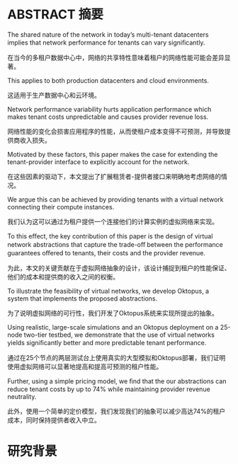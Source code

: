 # ABSTRACT 摘要

The shared nature of the network in today’s multi-tenant datacenters implies that network performance for tenants can vary signiﬁcantly.

在当今的多租户数据中心中，网络的共享特性意味着租户的网络性能可能会差异显著。

This applies to both production datacenters and cloud environments.

这适用于生产数据中心和云环境。

Network performance variability hurts application performance which makes tenant costs unpredictable and causes provider revenue loss.

网络性能的变化会损害应用程序的性能，从而使租户成本变得不可预测，并导致提供商收入损失。

Motivated by these factors, this paper makes the case for extending the tenant-provider interface to explicitly account for the network.

在这些因素的驱动下，本文提出了扩展租赁者-提供者接口来明确地考虑网络的情况。

We argue this can be achieved by providing tenants with a virtual network connecting their compute instances.

我们认为这可以通过为租户提供一个连接他们的计算实例的虚拟网络来实现。

To this eﬀect, the key contribution of this paper is the design of virtual network abstractions that capture the trade-oﬀ between the performance guarantees oﬀered to tenants, their costs and the provider revenue. 

为此，本文的关键贡献在于虚拟网络抽象的设计，该设计捕捉到租户的性能保证、他们的成本和提供商的收入之间的权衡。




To illustrate the feasibility of virtual networks, we develop Oktopus, a system that implements the proposed abstractions. 

为了说明虚拟网络的可行性，我们开发了Oktopus系统来实现所提出的抽象。

Using realistic, large-scale simulations and an Oktopus deployment on a 25-node two-tier testbed, we demonstrate that the use of virtual networks yields signiﬁcantly better and more predictable tenant performance. 


通过在25个节点的两层测试台上使用真实的大型模拟和Oktopus部署，我们证明使用虚拟网络可以显著地提高和提高可预测的租户性能。

Further, using a simple pricing model, we ﬁnd that the our abstractions can reduce tenant costs by up to 74% while maintaining provider revenue neutrality. 

此外，使用一个简单的定价模型，我们发现我们的抽象可以减少高达74%的租户成本，同时保持提供者收入中立。

# 研究背景
